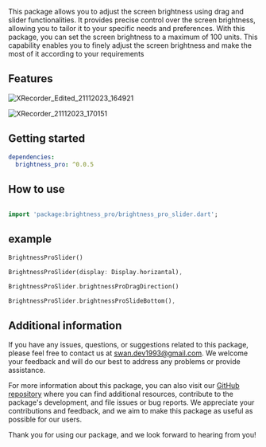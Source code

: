 This package allows you to adjust the screen brightness using drag and slider functionalities. It provides precise control over the screen brightness, allowing you to tailor it to your specific needs and preferences. With this package, you can set the screen brightness to a maximum of 100 units. This capability enables you to finely adjust the screen brightness and make the most of it according to your requirements

## Features
![XRecorder_Edited_21112023_164921](https://github.com/SwanFlutter/brightnessPro/assets/151648897/fcc26dc2-4ab7-4715-89db-ddcbf7546564)

![XRecorder_21112023_170151](https://github.com/SwanFlutter/brightnessPro/assets/151648897/f7ca28bf-88fa-4935-b19d-0fb8fbf5b00e)


## Getting started

```yaml
dependencies:
  brightness_pro: ^0.0.5
```

## How to use

```dart

import 'package:brightness_pro/brightness_pro_slider.dart';

```

## example

```dart
BrightnessProSlider()
```

```dart
BrightnessProSlider(display: Display.horizantal),                          
```


```dart
BrightnessProSlider.brightnessProDragDirection()
```

```dart
BrightnessProSlider.brightnessProSlideBottom(),
```


## Additional information

If you have any issues, questions, or suggestions related to this package, please feel free to contact us at [swan.dev1993@gmail.com](mailto:swan.dev1993@gmail.com). We welcome your feedback and will do our best to address any problems or provide assistance.

For more information about this package, you can also visit our [GitHub repository](https://github.com/Swan1993/image_blur) where you can find additional resources, contribute to the package's development, and file issues or bug reports. We appreciate your contributions and feedback, and we aim to make this package as useful as possible for our users.

Thank you for using our package, and we look forward to hearing from you!
